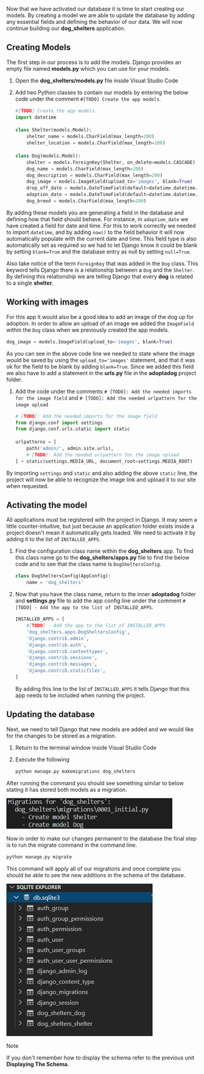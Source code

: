 Now that we have activated our database it is time to start creating our models. By creating a model we are able to update the database by adding any essential fields and defining the behavior of our data. We will now continue building our **dog_shelters** application.

## Creating Models

The first step in our process is to add the models. Django provides an empty file named **models.py** which you can use for your models.

1. Open the **dog_shelters/models.py** file inside Visual Studio Code
1. Add two Python classes to contain our models by entering the below code under the comment `#[TODO] Create the app models`.

    ```python
    #[TODO] Create the app models.
    import datetime

    class Shelter(models.Model):
        shelter_name = models.CharField(max_length=200)
        shelter_location = models.CharField(max_length=200)

    class Dog(models.Model):
        shelter = models.ForeignKey(Shelter, on_delete=models.CASCADE)
        dog_name = models.CharField(max_length=200)
        dog_description = models.CharField(max_length=200)
        dog_image = models.ImageField(upload_to='images', blank=True)
        drop_off_date = models.DateTimeField(default=datetime.datetime.now())
        adoption_date = models.DateTimeField(default=datetime.datetime.now(), blank=True, null=True)
        dog_breed = models.CharField(max_length=200)
    ```

By adding these models you are generating a field in the database and defining how that field should behave. For instance, in `adoption_date` we have created a field for date and time. For this to work correctly we needed to import `datetime`, and by adding `now()` to the field behavior it will now automatically populate with the current date and time. This field type is also automatically set as required so we had to let Django know it could be blank by setting `blank=True` and the database entry as null by setting `null=True`. 

Also take notice of the term `ForeignKey` that was added in the `Dog` class. This keyword tells Django there is a relationship between a `Dog` and the `Shelter`. By defining this relationship we are telling Django that every **dog** is related to a single **shelter**.

## Working with images

For this app it would also be a good idea to add an image of the dog up for adoption. In order to allow an upload of an image we added the `ImageField` within the `Dog` class when we previously created the app models.

```python
dog_image = models.ImageField(upload_to='images', blank=True)
```

As you can see in the above code line we needed to state where the image would be saved by using the `upload_to='images'` statement, and that it was ok for the field to be blank by adding `blank=True`. Since we added this field we also have to add a statement in the **urls.py** file in the **adoptadog** project folder. 

1. Add the code under the comments `# [TODO]: Add the needed imports for the image field` and `# [TODO]: Add the needed urlpattern for the image upload`

    ```python
    # [TODO]: Add the needed imports for the image field
    from django.conf import settings
    from django.conf.urls.static import static

    urlpatterns = [
        path('admin/', admin.site.urls),
        # [TODO]: Add the needed urlpattern for the image upload
    ] + static(settings.MEDIA_URL, document_root=settings.MEDIA_ROOT)
    ```

By importing `settings` and `static` and also adding the above `static` line, the project will now be able to recognize the image link and upload it to our site when requested.

## Activating the model

All applications must be registered with the project in Django. It may seem a little counter-intuitive, but just because an application folder exists inside a project doesn't mean it automatically gets loaded. We need to activate it by adding it to the list of `INSTALLED_APPS`.

1. Find the configuration class name within the **dog_shelters** app. To find this class name go to the **dog_shelters/apps.py** file to find the below code and to see that the class name is `DogSheltersConfig`.

    ```python
    class DogSheltersConfig(AppConfig):
        name = 'dog_shelters'
    ```

2. Now that you have the class name, return to the inner **adoptadog** folder and **settings.py** file to add the app config line under the comment `#[TODO] - Add the app to the list of INSTALLED_APPS`.

    ```python
    INSTALLED_APPS = [
        #[TODO] - Add the app to the list of INSTALLED_APPS
        'dog_shelters.apps.DogSheltersConfig',
        'django.contrib.admin',
        'django.contrib.auth',
        'django.contrib.contenttypes',
        'django.contrib.sessions',
        'django.contrib.messages',
        'django.contrib.staticfiles',
    ]
    ```

    By adding this line to the list of `INSTALLED_APPS` it tells Django that this app needs to be included when running the project.

## Updating the database

Next, we need to tell Django that new models are added and we would like for the changes to be stored as a migration.

1. Return to the terminal window inside Visual Studio Code
1. Execute the following

    ```bash
    python manage.py makemigrations dog_shelters
    ```

After running the command you should see something similar to below stating it has stored both models as a migration.

![Database Migration](../Module2/Module2_Images/Module2_ModelMigration.PNG)

Now in order to make our changes permanent to the database the final step is to run the migrate command in the command line.

```bash
python manage.py migrate
```

This command will apply all of our migrations and once complete you should be able to see the new additions in the schema of the database. 

![New Database Models](../Module2/Module2_Images/Module2_AddModels.PNG)

> [!NOTE]
> If you don't remember how to display the schema refer to the previous unit **Displaying The Schema**.
